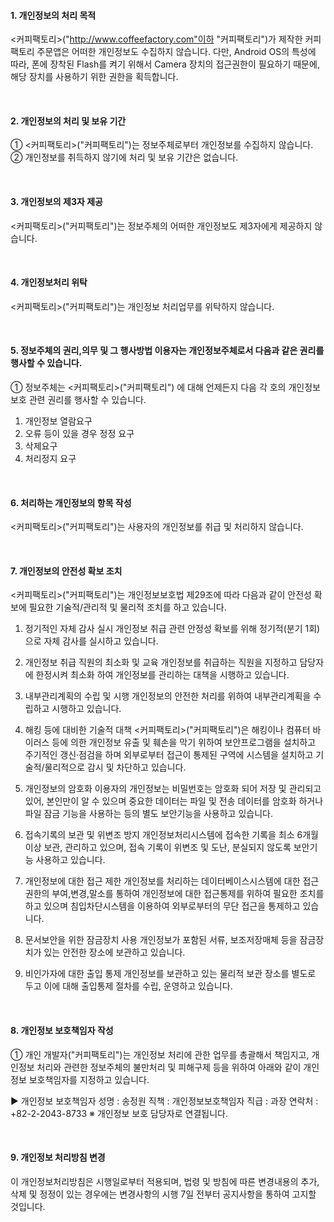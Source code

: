 #### 1. 개인정보의 처리 목적

<커피팩토리>("http://www.coffeefactory.com"이하 "커피팩토리")가 제작한 커피팩토리 주문앱은 어떠한 개인정보도 수집하지 않습니다.  다만, Android OS의 특성에 따라, 폰에 장착된 Flash를 켜기 위해서 Camera 장치의 접근권한이 필요하기 때문에, 해당 장치를 사용하기 위한 권한을 획득합니다.

<br/>

#### 2. 개인정보의 처리 및 보유 기간

① <커피팩토리>("커피팩토리")는 정보주체로부터 개인정보를 수집하지 않습니다.
② 개인정보를 취득하지 않기에 처리 및 보유 기간은 없습니다.

<br/>

#### 3. 개인정보의 제3자 제공

<커피팩토리>("커피팩토리")는 정보주체의 어떠한 개인정보도 제3자에게 제공하지 않습니다.

<br/>

#### 4. 개인정보처리 위탁

<커피팩토리>("커피팩토리")는 개인정보 처리업무를 위탁하지 않습니다.

<br/>

#### 5. 정보주체의 권리,의무 및 그 행사방법 이용자는 개인정보주체로서 다음과 같은 권리를 행사할 수 있습니다.

① 정보주체는 <커피팩토리>("커피팩토리") 에 대해 언제든지 다음 각 호의 개인정보 보호 관련 권리를 행사할 수 있습니다.
  1. 개인정보 열람요구
  2. 오류 등이 있을 경우 정정 요구
  3. 삭제요구
  4. 처리정지 요구

<br/>

#### 6. 처리하는 개인정보의 항목 작성 

<커피팩토리>("커피팩토리")는 사용자의 개인정보를 취급 및 처리하지 않습니다.

<br/>

#### 7. 개인정보의 안전성 확보 조치

<커피팩토리>("커피팩토리")는 개인정보보호법 제29조에 따라 다음과 같이 안전성 확보에 필요한 기술적/관리적 및 물리적 조치를 하고 있습니다.

1. 정기적인 자체 감사 실시
   개인정보 취급 관련 안정성 확보를 위해 정기적(분기 1회)으로 자체 감사를 실시하고 있습니다.

2. 개인정보 취급 직원의 최소화 및 교육
   개인정보를 취급하는 직원을 지정하고 담당자에 한정시켜 최소화 하여 개인정보를 관리하는 대책을 시행하고 있습니다.

3. 내부관리계획의 수립 및 시행
   개인정보의 안전한 처리를 위하여 내부관리계획을 수립하고 시행하고 있습니다.

4. 해킹 등에 대비한 기술적 대책
   <커피팩토리>("커피팩토리")은 해킹이나 컴퓨터 바이러스 등에 의한 개인정보 유출 및 훼손을 막기 위하여 보안프로그램을 설치하고 주기적인 갱신·점검을 하며 외부로부터 접근이 통제된 구역에 시스템을 설치하고 기술적/물리적으로 감시 및 차단하고 있습니다.

5. 개인정보의 암호화
   이용자의 개인정보는 비밀번호는 암호화 되어 저장 및 관리되고 있어, 본인만이 알 수 있으며 중요한 데이터는 파일 및 전송 데이터를 암호화 하거나 파일 잠금 기능을 사용하는 등의 별도 보안기능을 사용하고 있습니다.

6. 접속기록의 보관 및 위변조 방지
   개인정보처리시스템에 접속한 기록을 최소 6개월 이상 보관, 관리하고 있으며, 접속 기록이 위변조 및 도난, 분실되지 않도록 보안기능 사용하고 있습니다.

7. 개인정보에 대한 접근 제한
   개인정보를 처리하는 데이터베이스시스템에 대한 접근권한의 부여,변경,말소를 통하여 개인정보에 대한 접근통제를 위하여 필요한 조치를 하고 있으며 침입차단시스템을 이용하여 외부로부터의 무단 접근을 통제하고 있습니다.

8. 문서보안을 위한 잠금장치 사용
   개인정보가 포함된 서류, 보조저장매체 등을 잠금장치가 있는 안전한 장소에 보관하고 있습니다.

9. 비인가자에 대한 출입 통제
   개인정보를 보관하고 있는 물리적 보관 장소를 별도로 두고 이에 대해 출입통제 절차를 수립, 운영하고 있습니다.

<br/>

#### 8. 개인정보 보호책임자 작성

① 개인 개발자("커피팩토리")는 개인정보 처리에 관한 업무를 총괄해서 책임지고, 개인정보 처리와 관련한 정보주체의 불만처리 및 피해구제 등을 위하여 아래와 같이 개인정보 보호책임자를 지정하고 있습니다.

▶ 개인정보 보호책임자
  성명 : 송정원
  직책 : 개인정보보호책임자
  직급 : 과장
  연락처 : +82-2-2043-8733
  ※ 개인정보 보호 담당자로 연결됩니다.

<br/>

#### 9. 개인정보 처리방침 변경
이 개인정보처리방침은 시행일로부터 적용되며, 법령 및 방침에 따른 변경내용의 추가, 삭제 및 정정이 있는 경우에는 변경사항의 시행 7일 전부터 공지사항을 통하여 고지할 것입니다.
